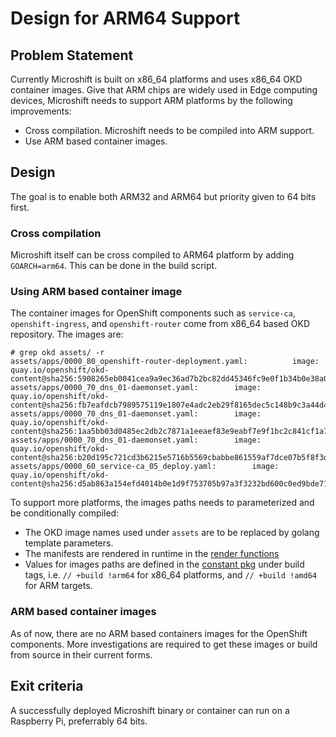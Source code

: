 # Design for ARM64 Support

## Problem Statement
Currently Microshift is built on x86_64 platforms and uses x86_64 OKD container images.
Give that ARM chips are widely used in Edge computing devices, Microshift needs to support
ARM platforms by the following improvements:

* Cross compilation. Microshift needs to be compiled into ARM support.
* Use ARM based container images.

## Design

The goal is to enable both ARM32 and ARM64 but priority given to 64 bits first.

### Cross compilation

Microshift itself can be cross compiled to ARM64 platform by adding `GOARCH=arm64`. 
This can be done in the build script. 

### Using ARM based container image
The container images for OpenShift components such as `service-ca`, `openshift-ingress`, and `openshift-router` come from x86_64 based OKD repository. 
The images are:
```console
# grep okd assets/ -r
assets/apps/0000_80_openshift-router-deployment.yaml:          image: quay.io/openshift/okd-content@sha256:5908265eb0041cea9a9ec36ad7b2bc82dd45346fc9e0f1b34b0e38a0f43f9f18
assets/apps/0000_70_dns_01-daemonset.yaml:        image: quay.io/openshift/okd-content@sha256:fb7eafdcb7989575119e1807e4adc2eb29f8165dec5c148b9c3a44d48458d8a7
assets/apps/0000_70_dns_01-daemonset.yaml:        image: quay.io/openshift/okd-content@sha256:1aa5bb03d0485ec2db2c7871a1eeaef83e9eabf7e9f1bc2c841cf1a759817c99
assets/apps/0000_70_dns_01-daemonset.yaml:        image: quay.io/openshift/okd-content@sha256:b20d195c721cd3b6215e5716b5569cbabbe861559af7dce07b5f8f3d38e6d701
assets/apps/0000_60_service-ca_05_deploy.yaml:        image: quay.io/openshift/okd-content@sha256:d5ab863a154efd4014b0e1d9f753705b97a3f3232bd600c0ed9bde71293c462e
```

To support more platforms, the images paths needs to parameterized and be conditionally compiled:

* The OKD image names used under `assets` are to be replaced by golang template parameters.
* The manifests are rendered in runtime in the [render functions](https://github.com/redhat-et/microshift/blob/main/pkg/components/render.go)
* Values for images paths are defined in the [constant pkg](https://github.com/redhat-et/microshift/blob/main/pkg/constant/constant.go) under build tags, i.e. `// +build !arm64` for x86_64 platforms, and `// +build !amd64` for ARM targets.

### ARM based container images
As of now, there are no ARM based containers images for the OpenShift components. More investigations are required to get these images or build from source in their current forms.

## Exit criteria

A successfully deployed Microshift binary or container can run on a Raspberry Pi, preferrably 64 bits.
